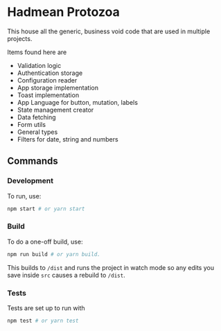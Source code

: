 # Hadmean Protozoa

This house all the generic, business void code that are used in multiple projects.

Items found here are
 - Validation logic
 - Authentication storage
 - Configuration reader
 - App storage implementation
 - Toast implementation
 - App Language for button, mutation, labels
 - State management creator
 - Data fetching 
 - Form utils
 - General types
 - Filters for date, string and numbers

## Commands
### Development

To run, use:

```bash
npm start # or yarn start
```


### Build

To do a one-off build, use:

```bash
npm run build # or yarn build.
```

This builds to `/dist` and runs the project in watch mode so any edits you save inside `src` causes a rebuild to `/dist`.


### Tests

Tests are set up to run with 

```bash
npm test # or yarn test
```

